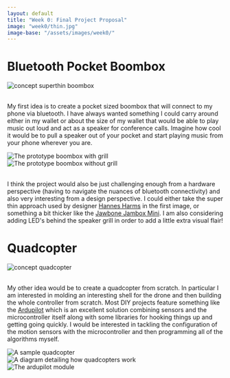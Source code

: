 ```yaml
---
layout: default
title: "Week 0: Final Project Proposal"
image: "week0/thin.jpg"
image-base: "/assets/images/week0/"
---
```


Bluetooth Pocket Boombox
========================

<div class="row">
  <div class="col-md-12"><img class="img-responsive" src="{{ site.baseurl }}{{ page.image-base }}thin.jpg" alt="concept superthin boombox" /></div>
</div>
<br />

My first idea is to create a pocket sized boombox that will connect to my phone via bluetooth. I have always wanted something I could carry around either in my wallet or about the size of my wallet that would be able to play music out loud and act as a speaker for conference calls. Imagine how cool it would be to pull a speaker out of your pocket and start playing music from your phone wherever you are.

<div class="row">
  <div class="col-md-6"><img class="img-responsive" src="{{ site.baseurl }}{{ page.image-base }}boombox.png" alt="The prototype boombox with grill" /></div>
  <div class="col-md-6"><img class="img-responsive" src="{{ site.baseurl }}{{ page.image-base }}boombox_naked.png" alt="The prototype boombox without grill" /></div>
</div>
<br />

I think the project would also be just challenging enough from a hardware perspective (having to navigate the nuances of bluetooth connectivity) and also very interesting from a design perspective. I could either take the super thin approach used by designer [Hannes Harms](http:\\hannesharms.com) in the first image, or something a bit thicker like the [Jawbone Jambox Mini](http:\\jawbone.com\speakers\minijambox). I am also considering adding LED's behind the speaker grill in order to add a little extra visual flair!

Quadcopter
==========

<div class="row">
  <div class="col-md-12"><img class="img-responsive" src="{{ site.baseurl }}{{ page.image-base }}quadcopter.png" alt="concept quadcopter" /></div>
</div>
<br />

My other idea would be to create a quadcopter from scratch. In particular I am interested in molding an interesting shell for the drone and then building the whole controller from scratch. Most DIY projects feature something like the [Ardupilot](http:\\ardupilot.com) which is an excellent solution combining sensors and the microcontroller itself along with some libraries for hooking things up and getting going quickly. I would be interested in tackling the configuration of the motion sensors with the microcontroller and then programming all of the algorithms myself.
 
<div class="row">
  <div class="col-md-4"><img class="img-responsive" src="{{ site.baseurl }}{{ page.image-base }}quadcopter_proto.jpg" alt="A sample quadcopter" /></div>
  <div class="col-md-4"><img class="img-responsive" src="{{ site.baseurl }}{{ page.image-base }}quadcopter_diagram.png" alt="A diagram detailing how quadcopters work" /></div>
  <div class="col-md-4"><img class="img-responsive" src="{{ site.baseurl }}{{ page.image-base }}ardupilot.jpg" alt="The ardupilot module" /></div>
</div>
<br />
